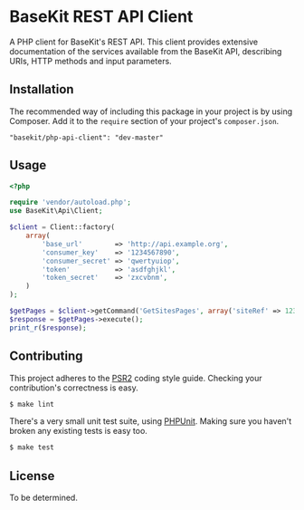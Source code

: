 BaseKit REST API Client
=======================

A PHP client for BaseKit's REST API. This client provides extensive
documentation of the services available from the BaseKit API, describing URIs,
HTTP methods and input parameters.

Installation
------------

The recommended way of including this package in your project is by using
Composer. Add it to the `require` section of your project's `composer.json`.

    "basekit/php-api-client": "dev-master"

Usage
-----

```php
<?php

require 'vendor/autoload.php';
use BaseKit\Api\Client;

$client = Client::factory(
    array(
        'base_url'        => 'http://api.example.org',
        'consumer_key'    => '1234567890',
        'consumer_secret' => 'qwertyuiop',
        'token'           => 'asdfghjkl',
        'token_secret'    => 'zxcvbnm',
    )
);

$getPages = $client->getCommand('GetSitesPages', array('siteRef' => 123));
$response = $getPages->execute();
print_r($response);
```

Contributing
------------

This project adheres to the [PSR2] coding style guide. Checking your
contribution's correctness is easy.

```bash
$ make lint
```

There's a very small unit test suite, using [PHPUnit]. Making sure you haven't
broken any existing tests is easy too.

```bash
$ make test
```

License
-------

To be determined.

[PHPUnit]: http://phpunit.de/
[PSR2]: http://www.php-fig.org/psr/psr-2/
